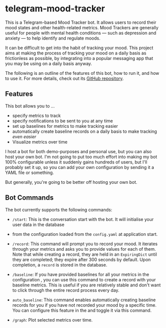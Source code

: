 # telegram-mood-tracker

This is a Telegram-based Mood Tracker bot. It allows users to record their mood states and other health-related
metrics. Mood Trackers are
generally useful for people with mental health conditions — such as depression and anxiety —
to help identify and regulate moods.

It can be difficult to get into the habit of tracking your mood. This project aims at making the process of tracking
your mood on a daily basis as frictionless as possible, by integrating into a popular messaging app that you may
be using on a daily basis anyway.

The following is an outline of the features of this bot, how to run it, and how to use it.
For more details, check out its [GitHub repository](https://github.com/twaslowski/telegram-mood-tracker).

## Features

This bot allows you to ...

- specify metrics to track
- specify notifications to be sent to you at any time
- set up baselines for metrics to make tracking easier
- automatically create baseline records on a daily basis to make tracking _even easier_
- Visualize metrics over time

I host a bot for both demo-purposes and personal use, but you can also host your own bot.
I'm not going to put too much effort into making my bot 100% configurable unless it suddenly gains hundreds of users,
but I'll probably set it up, so you can add your own configuration by sending it a YAML file or something.

But generally, you're going to be better off hosting your own bot.

## Bot Commands

The bot currently supports the following commands:

- `/start`: This is the conversation start with the bot. It will initialise your user data in the database
- from the configuration loaded from the `config.yaml` at application start.

- `/record`: This command will prompt you to record your mood. It iterates through your metrics and asks you to
  provide values for each of them. Note that while creating a record, they are held in an `ExpiringDict` until they
  are completed; they expire after 300 seconds by default. Upon completion, a `record` is stored in the database.

- `/baseline`: If you have provided baselines for all your metrics in the configuration , you can use this command
  to create a record with your baseline metrics. This is useful if you are relatively stable and don't want to click
  through the entire record process every day.

- `auto_baseline`: This command enables automatically creating baseline records for you if you have not recorded your
  mood by a specific time. You can configure this feature in the and toggle it via this command.

- `/graph`: Plot selected metrics over time.
